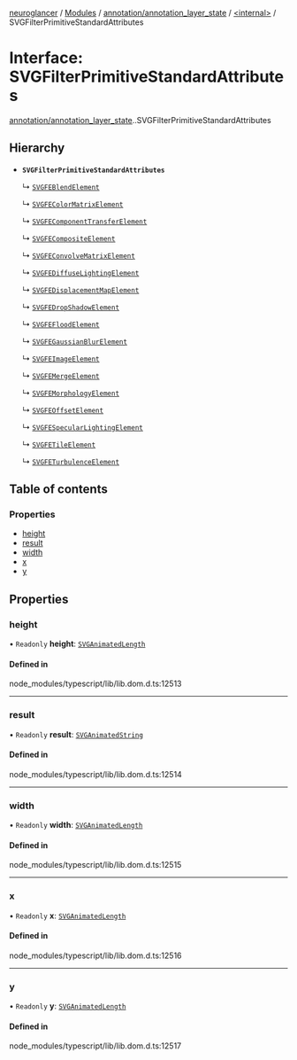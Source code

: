 [neuroglancer](../README.md) / [Modules](../modules.md) / [annotation/annotation\_layer\_state](../modules/annotation_annotation_layer_state.md) / [<internal\>](../modules/annotation_annotation_layer_state._internal_.md) / SVGFilterPrimitiveStandardAttributes

# Interface: SVGFilterPrimitiveStandardAttributes

[annotation/annotation_layer_state](../modules/annotation_annotation_layer_state.md).[<internal>](../modules/annotation_annotation_layer_state._internal_.md).SVGFilterPrimitiveStandardAttributes

## Hierarchy

- **`SVGFilterPrimitiveStandardAttributes`**

  ↳ [`SVGFEBlendElement`](annotation_annotation_layer_state._internal_.SVGFEBlendElement.md)

  ↳ [`SVGFEColorMatrixElement`](annotation_annotation_layer_state._internal_.SVGFEColorMatrixElement.md)

  ↳ [`SVGFEComponentTransferElement`](annotation_annotation_layer_state._internal_.SVGFEComponentTransferElement.md)

  ↳ [`SVGFECompositeElement`](annotation_annotation_layer_state._internal_.SVGFECompositeElement.md)

  ↳ [`SVGFEConvolveMatrixElement`](annotation_annotation_layer_state._internal_.SVGFEConvolveMatrixElement.md)

  ↳ [`SVGFEDiffuseLightingElement`](annotation_annotation_layer_state._internal_.SVGFEDiffuseLightingElement.md)

  ↳ [`SVGFEDisplacementMapElement`](annotation_annotation_layer_state._internal_.SVGFEDisplacementMapElement.md)

  ↳ [`SVGFEDropShadowElement`](annotation_annotation_layer_state._internal_.SVGFEDropShadowElement.md)

  ↳ [`SVGFEFloodElement`](annotation_annotation_layer_state._internal_.SVGFEFloodElement.md)

  ↳ [`SVGFEGaussianBlurElement`](annotation_annotation_layer_state._internal_.SVGFEGaussianBlurElement.md)

  ↳ [`SVGFEImageElement`](annotation_annotation_layer_state._internal_.SVGFEImageElement.md)

  ↳ [`SVGFEMergeElement`](annotation_annotation_layer_state._internal_.SVGFEMergeElement.md)

  ↳ [`SVGFEMorphologyElement`](annotation_annotation_layer_state._internal_.SVGFEMorphologyElement.md)

  ↳ [`SVGFEOffsetElement`](annotation_annotation_layer_state._internal_.SVGFEOffsetElement.md)

  ↳ [`SVGFESpecularLightingElement`](annotation_annotation_layer_state._internal_.SVGFESpecularLightingElement.md)

  ↳ [`SVGFETileElement`](annotation_annotation_layer_state._internal_.SVGFETileElement.md)

  ↳ [`SVGFETurbulenceElement`](annotation_annotation_layer_state._internal_.SVGFETurbulenceElement.md)

## Table of contents

### Properties

- [height](annotation_annotation_layer_state._internal_.SVGFilterPrimitiveStandardAttributes.md#height)
- [result](annotation_annotation_layer_state._internal_.SVGFilterPrimitiveStandardAttributes.md#result)
- [width](annotation_annotation_layer_state._internal_.SVGFilterPrimitiveStandardAttributes.md#width)
- [x](annotation_annotation_layer_state._internal_.SVGFilterPrimitiveStandardAttributes.md#x)
- [y](annotation_annotation_layer_state._internal_.SVGFilterPrimitiveStandardAttributes.md#y)

## Properties

### height

• `Readonly` **height**: [`SVGAnimatedLength`](../modules/annotation_annotation_layer_state._internal_.md#svganimatedlength)

#### Defined in

node_modules/typescript/lib/lib.dom.d.ts:12513

___

### result

• `Readonly` **result**: [`SVGAnimatedString`](../modules/annotation_annotation_layer_state._internal_.md#svganimatedstring)

#### Defined in

node_modules/typescript/lib/lib.dom.d.ts:12514

___

### width

• `Readonly` **width**: [`SVGAnimatedLength`](../modules/annotation_annotation_layer_state._internal_.md#svganimatedlength)

#### Defined in

node_modules/typescript/lib/lib.dom.d.ts:12515

___

### x

• `Readonly` **x**: [`SVGAnimatedLength`](../modules/annotation_annotation_layer_state._internal_.md#svganimatedlength)

#### Defined in

node_modules/typescript/lib/lib.dom.d.ts:12516

___

### y

• `Readonly` **y**: [`SVGAnimatedLength`](../modules/annotation_annotation_layer_state._internal_.md#svganimatedlength)

#### Defined in

node_modules/typescript/lib/lib.dom.d.ts:12517
